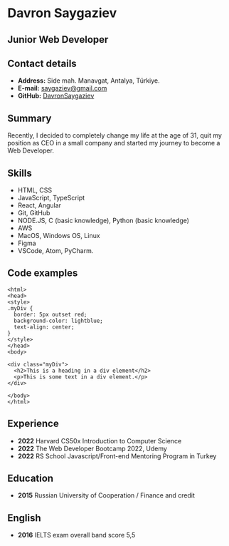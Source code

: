 # Davron Saygaziev

## Junior Web Developer

## Contact details
- **Address:** Side mah. Manavgat, Antalya, Türkiye.
- **E-mail:** saygaziev@gmail.com
- **GitHub:** [DavronSaygaziev](https://github.com/DavronSaygaziev)

## Summary
Recently, I decided to completely change my life at the age of 31, quit my position as CEO in a small company and started my journey to become a Web Developer.

## Skills
- HTML, CSS
- JavaScript, TypeScript
- React, Angular
- Git, GitHub
- NODE.JS, C (basic knowledge), Python (basic knowledge)
- AWS
- MacOS, Windows OS, Linux
- Figma
- VSCode, Atom, PyCharm.

## Code examples
    <html>
    <head>
    <style>
    .myDiv {
      border: 5px outset red;
      background-color: lightblue;
      text-align: center;
    }
    </style>
    </head>
    <body>
    
    <div class="myDiv">
      <h2>This is a heading in a div element</h2>
      <p>This is some text in a div element.</p>
    </div>
    
    </body>
    </html>

## Experience
- **2022** Harvard CS50x Introduction to Computer Science
- **2022** The Web Developer Bootcamp 2022, Udemy
- **2022** RS School Javascript/Front-end Mentoring Program in Turkey

## Education 
- **2015** Russian University of Cooperation / Finance and credit

## English 
- **2016** IELTS exam overall band score 5,5
